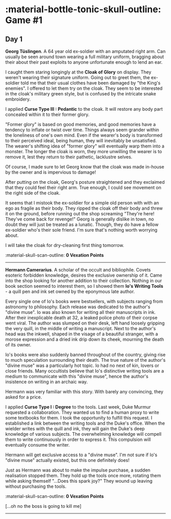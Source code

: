 :material-bottle-tonic-skull-outline:  Game #1
========================

## Day 1

**Georg Tüslingen**. A 64 year old ex-soldier with an amputated right arm. Can usually be seen around town wearing a full military uniform, bragging about their about their past exploits to anyone unfortunate enough to lend an ear.

I caught them staring longingly at the **Cloak of Glory** on display. They weren't wearing their signature uniform. Going out to greet them, the ex-soldier told me that their usual clothes have been damaged by "the King's enemies". I offered to let them try on the cloak. They seem to be interested in the cloak's military green style, but is confused by the intricate snake embroidery.

I applied **Curse Type III : Pedantic** to the cloak. It will restore any body part concealed within it to their former glory.

"Former glory" is based on good memories, and good memories have a tendency to inflate or twist over time. Things always seem grander within the loneliness of one's own mind. Even if the wearer's body is transformed to their perceived ideal, being human, they will inevitably be unsatisfied. The wearer's shifting idea of "former glory" will eventually warp them into a monster. The longer the cloak is worn, they more unwilling the wearer is to remove it, lest they return to their pathetic, lacklustre selves.

Of course, I made sure to let Georg know that the cloak was made in-house by the owner and is impervious to damage!

After putting on the cloak, Georg's posture straightened and they exclaimed that they could feel their right arm. True enough, I could see movement on the right side of the cloak.

It seems that I mistook the ex-soldier for a simple old person with with an ego as fragile as their body. They ripped the cloak off their body and threw it on the ground, before running out the shop screaming "They're here! They've come back for revenge!" Georg is generally dislike in town, no doubt they will just be treated as a lunatic. Though, they do have a fellow ex-soldier who's their sole friend. I'm sure that's nothing worth worrying about.

I will take the cloak for dry-cleaning first thing tomorrow. 

:material-skull-scan-outline:  **0 Vexation Points** 

---

**Hermann Camerarius**. A scholar of the occult and bibliophile. Covets esoteric forbidden knowledge, desires the exclusive ownership of it. Came into the shop looking for another addition to their collection. Nothing in our book section seemed to interest them, so I showed them **Io's Writing Tools** - a quill pen and ink set owned by the eponymous late author.

Every single one of Io's books were bestsellers, with subjects ranging from astronomy to philosophy. Each release was dedicated to the author's "divine muse". Io was also known for writing all their manuscripts in ink. After their inexplicable death at 32, a leaked police photo of their corpse went viral. The author was slumped on their desk, left hand loosely gripping the very quill, in the middle of writing a manuscript. Next to the author's head was the inkwell, shaped in the visage of a beautiful stranger, with a morose expression and a dried ink drip down its cheek, mourning the death of its owner.

Io's books were also suddenly banned throughout of the country, giving rise to much speculation surrounding their death. The true nature of the author's "divine muse" was a particularly hot topic. Io had no next of kin, lovers or close friends. Many occultists believe that Io's distinctive writing tools are a medium to communicate with this "divine muse", hence the author's insistence on writing in an archaic way.

Hermann was very familiar with this story. With barely any convincing, they asked for a price.

I applied **Curse Type I : Degree** to the tools. Last week, Duke Murmur requested a collaboration. They wanted us to find a human proxy to write some textbooks for them. I took the opportunity to fulfill this request. I established a link between the writing tools and the Duke's office. When the wielder writes with the quill and ink, they will gain the Duke's deep knowledge of various subjects. The overwhelming knowledge will compell them to write continuously in order to express it. This compulsion will eventually consume the writer.

Hermann will get exclusive access to a "divine muse". I'm not sure if Io's "divine muse" actually existed, but this one definitely does!

Just as Hermann was about to make the impulse purchase, a sudden realisation stopped them. They hold up the tools once more, rotating them while asking themself "...Does this spark joy?" They wound up leaving without purchasing the tools.

:material-skull-scan-outline:  **0 Vexation Points**

[...oh no the boss is going to kill me]

---

